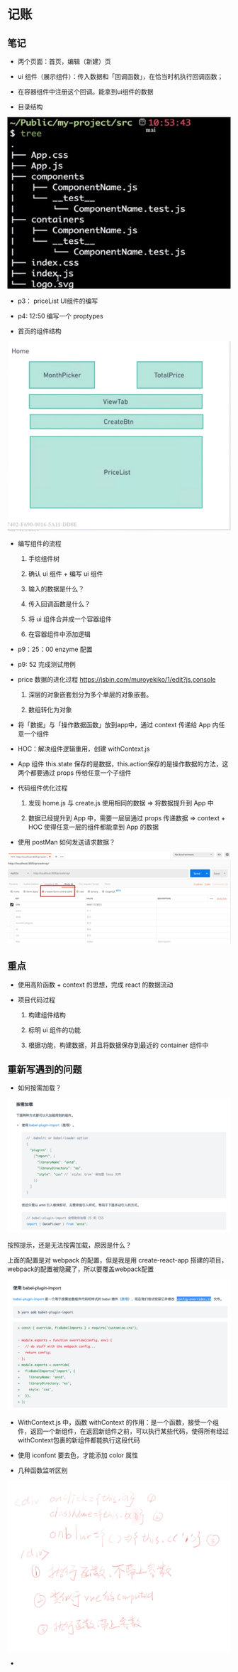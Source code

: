 # 记账

## 笔记

- 两个页面：首页，编辑（新建）页

- ui 组件（展示组件）：传入数据和「回调函数」，在恰当时机执行回调函数；

- 在容器组件中注册这个回调。能拿到ui组件的数据

- 目录结构 

![](https://raw.githubusercontent.com/wojiaofengzhongzhuifeng/image-host/master/img/20190614133350.png)

- p3： priceList UI组件的编写

- p4: 12:50 编写一个 proptypes

- 首页的组件结构

![](https://raw.githubusercontent.com/wojiaofengzhongzhuifeng/image-host/master/img/20190614142237.png)

- 编写组件的流程

  1. 手绘组件树

  1. 确认 ui 组件 + 编写 ui 组件
  
    1. 输入的数据是什么？
    
    2. 传入回调函数是什么？
  
  2. 将 ui 组件合并成一个容器组件
  
  3. 在容器组件中添加逻辑
  
- p9：25：00 enzyme 配置

- p9: 52 完成测试用例

- price 数据的进化过程 https://jsbin.com/muroyekiko/1/edit?js,console

  1. 深层的对象嵌套划分为多个单层的对象嵌套。
  
  2. 数组转化为对象
  
- 将「数据」与「操作数据函数」放到app中，通过 context 传递给 App 内任意一个组件

- HOC：解决组件逻辑重用，创建 withContext.js

- App 组件 this.state 保存的是数据，this.action保存的是操作数据的方法，这两个都要通过 props 传给任意一个子组件

- 代码组件优化过程

  1. 发现 home.js 与 create.js 使用相同的数据 => 将数据提升到 App 中
  
  2. 数据已经提升到 App 中，需要一层层通过 props 传递数据 => context + HOC 使得任意一层的组件都能拿到 App 的数据
  
- 使用 postMan 如何发送请求数据？

![](https://raw.githubusercontent.com/wojiaofengzhongzhuifeng/image-host/master/img/20190618175739.png)

## 重点

- 使用高阶函数 + context 的思想，完成 react 的数据流动

- 项目代码过程

  1. 构建组件结构
  
  2. 标明 ui 组件的功能
  
  3. 根据功能，构建数据，并且将数据保存到最近的 container 组件中
  
  
## 重新写遇到的问题

- 如何按需加载？

![](https://raw.githubusercontent.com/wojiaofengzhongzhuifeng/image-host/master/img/20190620205302.png)

按照提示，还是无法按需加载，原因是什么？

上面的配置是对 webpack 的配置，但是我是用 create-react-app 搭建的项目，webpack的配置被隐藏了，所以要覆盖webpack配置

![](https://raw.githubusercontent.com/wojiaofengzhongzhuifeng/image-host/master/img/20190620211925.png)

- WithContext.js 中，函数 withContext 的作用：是一个函数，接受一个组件，返回一个新组件，在返回新组件之前，可以执行某些代码，使得所有经过withContext包裹的新组件都能执行这段代码

- 使用 iconfont 要去色，才能添加 color 属性

- 几种函数监听区别

![](https://raw.githubusercontent.com/wojiaofengzhongzhuifeng/image-host/master/img/20190621190522.png)

- 


